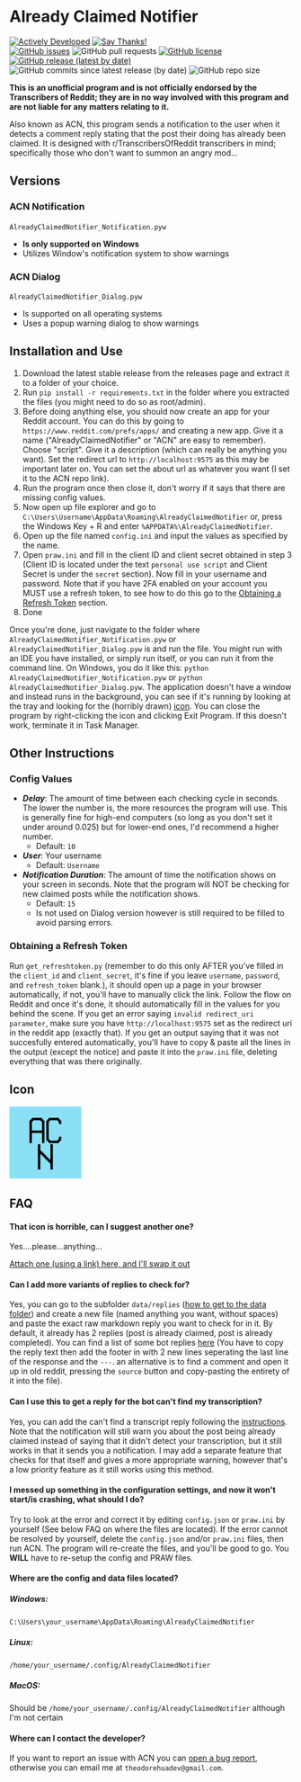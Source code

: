 # Already Claimed Notifier

[![Actively Developed](https://img.shields.io/badge/Maintenance%20Level-Actively%20Developed-brightgreen.svg)](https://github.com/TheodoreHua/MaintenanceLevels)
[![Say Thanks!](https://img.shields.io/badge/Say%20Thanks-!-1EAEDB.svg)](https://saythanks.io/to/theodorehuadev@gmail.com)  
[![GitHub issues](https://img.shields.io/github/issues/TheodoreHua/AlreadyClaimedNotifier)](https://github.com/TheodoreHua/AlreadyClaimedNotifier/issues)
![GitHub pull requests](https://img.shields.io/github/issues-pr/TheodoreHua/AlreadyClaimedNotifier)
[![GitHub license](https://img.shields.io/github/license/TheodoreHua/AlreadyClaimedNotifier)](https://github.com/TheodoreHua/AlreadyClaimedNotifier/blob/master/LICENSE)
[![GitHub release (latest by date)](https://img.shields.io/github/v/release/TheodoreHua/AlreadyClaimedNotifier)](https://github.com/TheodoreHua/AlreadyClaimedNotifier/releases/latest)
![GitHub commits since latest release (by date)](https://img.shields.io/github/commits-since/TheodoreHua/AlreadyClaimedNotifier/latest)
![GitHub repo size](https://img.shields.io/github/repo-size/TheodoreHua/AlreadyClaimedNotifier)

**This is an unofficial program and is not officially endorsed by the Transcribers of Reddit; they are in no way
involved with this program and are not liable for any matters relating to it.**

Also known as ACN, this program sends a notification to the user when it detects a comment reply stating that the post
their doing has already been claimed. It is designed with r/TranscribersOfReddit transcribers in mind; specifically
those who don't want to summon an angry mod...

## Versions
### ACN Notification
`AlreadyClaimedNotifier_Notification.pyw`

- **Is only supported on Windows**
- Utilizes Window's notification system to show warnings

### ACN Dialog
`AlreadyClaimedNotifier_Dialog.pyw`

- Is supported on all operating systems
- Uses a popup warning dialog to show warnings

## Installation and Use

1. Download the latest stable release from the releases page and extract it to a folder of your choice.
2. Run `pip install -r requirements.txt` in the folder where you extracted the files (you might need to do so as
   root/admin).
3. Before doing anything else, you should now create an app for your Reddit account. You can do this by going to
   `https://www.reddit.com/prefs/apps/` and creating a new app. Give it a name ("AlreadyClaimedNotifier" or "ACN" are
   easy to remember). Choose "script". Give it a description (which can really be anything you want). Set the redirect
   url to `http://localhost:9575` as this may be important later on. You can set the about url as whatever you want (I
   set it to the ACN repo link).
4. Run the program once then close it, don't worry if it says that there are missing config values.
5. Now open up file explorer and go to `C:\Users\Username\AppData\Roaming\AlreadyClaimedNotifier` or, press the Windows 
   Key + R and enter `%APPDATA%\AlreadyClaimedNotifier`.
6. Open up the file named `config.ini` and input the values as specified by the name.
7. Open `praw.ini` and fill in the client ID and client secret obtained in step 3 (Client ID is located under the text 
   `personal use script` and Client Secret is under the `secret` section). Now fill in your username and password. 
   Note that if you have 2FA enabled on your account you MUST use a refresh token, to see how to do this go to the 
   [Obtaining a Refresh Token](#obtaining-a-refresh-token) section.
8. Done

Once you're done, just navigate to the folder where `AlreadyClaimedNotifier_Notification.pyw` or 
`AlreadyClaimedNotifier_Dialog.pyw` is and run the file. You might run with an IDE you have installed, or simply run 
itself, or you can run it from the command line. On Windows, you do it like this: 
`python AlreadyClaimedNotifier_Notification.pyw` or `python AlreadyClaimedNotifier_Dialog.pyw`. The application doesn't 
have a window and instead runs in the background, you can see if it's running by looking at the tray and looking for the
(horribly drawn) [icon](#icon). You can close the program by right-clicking the icon and clicking Exit Program. If this 
doesn't work, terminate it in Task Manager.

## Other Instructions

### Config Values
- ***Delay***: The amount of time between each checking cycle in seconds. The lower the number is, the more resources 
  the program will use. This is generally fine for high-end computers (so long as you don't set it under around 0.025)
  but for lower-end ones, I'd recommend a higher number.
  - Default: `10`
- ***User***: Your username
  - Default: `Username`
- ***Notification Duration***: The amount of time the notification shows on your screen in seconds. Note that the 
  program will NOT be checking for new claimed posts while the notification shows.
  - Default: `15`
  - Is not used on Dialog version however is still required to be filled to avoid parsing errors.

### Obtaining a Refresh Token
Run `get_refreshtoken.py` (remember to do this only AFTER you've filled in the `client_id` and `client_secret`, it's 
fine if you leave `username`, `password`, and `refresh_token` blank.), it should open up a page in your browser 
automatically, if not, you'll have to manually click the link. Follow the flow on Reddit and once it's done, it should 
automatically fill in the values for you behind the scene. If you get an error saying `invalid redirect_uri parameter`,
make sure you have `http://localhost:9575` set as the redirect uri in the reddit app (exactly that). If you get an 
output saying that it was not succesfully entered automatically, you'll have to copy & paste all the lines in the 
output (except the notice) and paste it into the `praw.ini` file, deleting everything that was there originally.

## Icon

![Program Icon](icon.png)

## FAQ

#### That icon is horrible, can I suggest another one?

Yes....please...anything...

[Attach one (using a link) here, and I'll swap it out](https://github.com/TheodoreHua/AlreadyClaimedNotifier/issues/1)

#### Can I add more variants of replies to check for?
Yes, you can go to the subfolder `data/replies` 
([how to get to the data folder](#where-are-the-config-and-data-files-located)) and create a new file (named anything 
you want, without spaces) and paste the exact raw markdown reply you want to check for in it. By default, it already 
has 2 replies (post is already claimed, post is already completed). You can find a list of some bot replies 
[here](https://github.com/GrafeasGroup/tor/blob/main/tor/strings/en_US.yml) (You have to copy the reply text 
then add the footer in with 2 new lines seperating the last line of the response and the `---`. an alternative is to 
find a comment and open it up in old reddit, pressing the `source` button and copy-pasting the entirety of it into 
the file).

#### Can I use this to get a reply for the bot can't find my transcription?
Yes, you can add the can't find a transcript reply following the 
[instructions](#can-i-add-more-variants-of-replies-to-check-for). Note that the notification will still warn you about the 
post being already claimed instead of saying that it didn't detect your transcription, but it still works in that it 
sends you a notification. I may add a separate feature that checks for that itself and gives a more appropriate warning,
however that's a low priority feature as it still works using this method.

#### I messed up something in the configuration settings, and now it won't start/is crashing, what should I do?

Try to look at the error and correct it by editing `config.json` or `praw.ini` by yourself (See below FAQ on where the
files are located). If the error cannot be resolved by yourself, delete the `config.json` and/or `praw.ini` files, then
run ACN. The program will re-create the files, and you'll be good to go. You **WILL** have to re-setup the config and 
PRAW files.

#### Where are the config and data files located?

##### Windows:

`C:\Users\your_username\AppData\Roaming\AlreadyClaimedNotifier`

##### Linux:

`/home/your_username/.config/AlreadyClaimedNotifier`

##### MacOS:

Should be `/home/your_username/.config/AlreadyClaimedNotifier` although I'm not certain

#### Where can I contact the developer?

If you want to report an issue with ACN you can
[open a bug report](https://github.com/TheodoreHua/AlreadyClaimedNotifier/issues/new), otherwise you can email me
at `theodorehuadev@gmail.com`.
